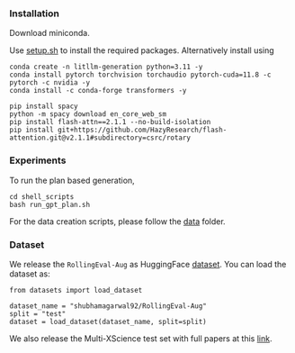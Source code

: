 ### Installation

Download miniconda.

Use [setup.sh](./setup.sh) to install the required packages. Alternatively install using

```
conda create -n litllm-generation python=3.11 -y
conda install pytorch torchvision torchaudio pytorch-cuda=11.8 -c pytorch -c nvidia -y
conda install -c conda-forge transformers -y

pip install spacy
python -m spacy download en_core_web_sm
pip install flash-attn==2.1.1 --no-build-isolation
pip install git+https://github.com/HazyResearch/flash-attention.git@v2.1.1#subdirectory=csrc/rotary
```

### Experiments

To run the plan based generation, 

```
cd shell_scripts
bash run_gpt_plan.sh
```

For the data creation scripts, please follow the [data](./data/) folder.

### Dataset

We release the `RollingEval-Aug` as HuggingFace [dataset](https://huggingface.co/datasets/shubhamagarwal92/RollingEval-Aug). You can load the dataset as:


```
from datasets import load_dataset

dataset_name = "shubhamagarwal92/RollingEval-Aug"
split = "test"
dataset = load_dataset(dataset_name, split=split)
```

We also release the Multi-XScience test set with full papers at this [link](https://huggingface.co/datasets/shubhamagarwal92/multi_x_science_test_full). 